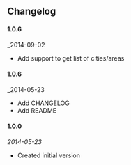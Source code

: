 ## Changelog
#### 1.0.6
_2014-09-02
 * Add support to get list of cities/areas

#### 1.0.6
_2014-05-23
 * Add CHANGELOG
 * Add README

#### 1.0.0
_2014-05-23_
 * Created initial version
